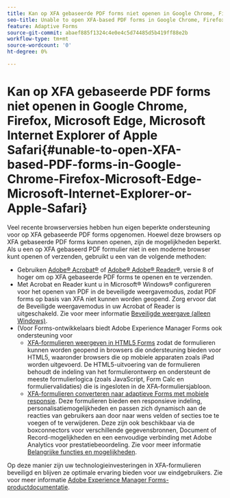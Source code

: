 ```yaml
---
title: Kan op XFA gebaseerde PDF forms niet openen in Google Chrome, Firefox, Microsoft Edge, Microsoft Internet Explorer of Apple Safari
seo-title: Unable to open XFA-based PDF forms in Google Chrome, Firefox, Microsoft Edge, Microsoft Internet Explorer, or Apple Safari
feature: Adaptive Forms
source-git-commit: abaef885f1324c4e0e4c5d74485d5b419ff88e2b
workflow-type: tm+mt
source-wordcount: '0'
ht-degree: 0%

---
```



# Kan op XFA gebaseerde PDF forms niet openen in Google Chrome, Firefox, Microsoft Edge, Microsoft Internet Explorer of Apple Safari{#unable-to-open-XFA-based-PDF-forms-in-Google-Chrome-Firefox-Microsoft-Edge-Microsoft-Internet-Explorer-or-Apple-Safari}

Veel recente browserversies hebben hun eigen beperkte ondersteuning voor op XFA gebaseerde PDF forms opgenomen. Hoewel deze browsers op XFA gebaseerde PDF forms kunnen openen, zijn de mogelijkheden beperkt. Als u een op XFA gebaseerd PDF formulier niet in een moderne browser kunt openen of verzenden, gebruikt u een van de volgende methoden:

* Gebruiken [Adobe® Acrobat®](https://www.adobe.com/acrobat.html) of [Adobe® Adobe® Reader®](https://get.adobe.com/reader/), versie 8 of hoger om op XFA gebaseerde PDF forms te openen en te verzenden.
* Met Acrobat en Reader kunt u in Microsoft® Windows® configureren voor het openen van PDF in de beveiligde weergavemodus, zodat PDF forms op basis van XFA niet kunnen worden geopend. Zorg ervoor dat de Beveiligde weergavemodus in uw Acrobat of Reader is uitgeschakeld. Zie voor meer informatie [Beveiligde weergave (alleen Windows)](https://helpx.adobe.com/in/reader/using/protected-mode-windows.html).
* (Voor Forms-ontwikkelaars biedt Adobe Experience Manager Forms ook ondersteuning voor
   * [XFA-formulieren weergeven in HTML5 Forms](https://experienceleague.adobe.com/docs/experience-manager-65/forms/html5-forms/introduction.html?#key-capabilities-of-html-forms-br) zodat de formulieren kunnen worden geopend in browsers die ondersteuning bieden voor HTML5, waaronder browsers die op mobiele apparaten zoals iPad worden uitgevoerd. De HTML5-uitvoering van de formulieren behoudt de indeling van het formulierontwerp en ondersteunt de meeste formulierlogica (zoals JavaScript, Form Calc en formuliervalidaties) die is ingesloten in de XFA-formuliersjabloon.
   * [XFA-formulieren converteren naar adaptieve Forms met mobiele responsie](https://experienceleague.adobe.com/docs/experience-manager-65/forms/adaptive-forms-basic-authoring/creating-adaptive-form.html?#create-an-adaptive-form-based-on-an-xfa-form-template). Deze formulieren bieden een responsieve indeling, personalisatiemogelijkheden en passen zich dynamisch aan de reacties van gebruikers aan door naar wens velden of secties toe te voegen of te verwijderen. Deze zijn ook beschikbaar via de boxconnectors voor verschillende gegevensbronnen, Document of Record-mogelijkheden en een eenvoudige verbinding met Adobe Analytics voor prestatiebeoordeling. Zie voor meer informatie [Belangrijke functies en mogelijkheden](https://experienceleague.adobe.com/docs/experience-manager-cloud-service/content/forms/key-features.html).

Op deze manier zijn uw technologieinvesteringen in XFA-formulieren beveiligd en blijven ze optimale ervaring bieden voor uw eindgebruikers. Zie voor meer informatie [Adobe Experience Manager Forms-productdocumentatie](https://experienceleague.adobe.com/docs/experience-manager-cloud-service/content/forms/home.html).
